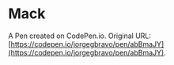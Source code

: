 # Mack

A Pen created on CodePen.io. Original URL: [https://codepen.io/jorgegbravo/pen/abBmaJY](https://codepen.io/jorgegbravo/pen/abBmaJY).


